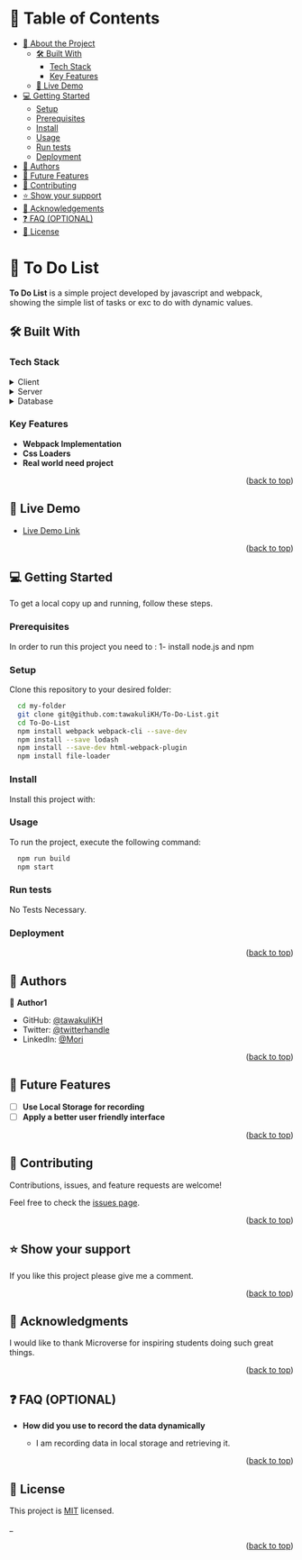 <a name="readme-top"></a>

<!--
HOW TO USE:
This is an example of how you may give instructions on setting up your project locally.

Modify this file to match your project and remove sections that don't apply.

REQUIRED SECTIONS:
- Table of Contents
- About the Project
  - Built With
  - Live Demo
- Getting Started
- Authors
- Future Features
- Contributing
- Show your support
- Acknowledgements
- License

OPTIONAL SECTIONS:
- FAQ

After you're finished please remove all the comments and instructions!
-->

<div align="center">
  <!-- You are encouraged to replace this logo with your own! Otherwise you can also remove it. -->
</div>

<!-- TABLE OF CONTENTS -->

# 📗 Table of Contents

- [📖 About the Project](#about-project)
  - [🛠 Built With](#built-with)
    - [Tech Stack](#tech-stack)
    - [Key Features](#key-features)
  - [🚀 Live Demo](#live-demo)
- [💻 Getting Started](#getting-started)
  - [Setup](#setup)
  - [Prerequisites](#prerequisites)
  - [Install](#install)
  - [Usage](#usage)
  - [Run tests](#run-tests)
  - [Deployment](#triangular_flag_on_post-deployment)
- [👥 Authors](#authors)
- [🔭 Future Features](#future-features)
- [🤝 Contributing](#contributing)
- [⭐️ Show your support](#support)
- [🙏 Acknowledgements](#acknowledgements)
- [❓ FAQ (OPTIONAL)](#faq)
- [📝 License](#license)

<!-- PROJECT DESCRIPTION -->

# 📖 To Do List <a name="about-project"></a>


**To Do List** is a simple project developed by javascript and webpack, showing the simple list of tasks or exc to do with dynamic values.

## 🛠 Built With <a name="built-with"></a>

### Tech Stack <a name="tech-stack"></a>


<details>
  <summary>Client</summary>
  <ul>
  <li><a href="https:///">HTML & CSS</a></li>
  <li><a href="https:///">Javascript</a></li>
  <li><a href="https:///">ES6</a></li>
  <li><a href="https:///">Webpack</a></li>
  <li>
  </ul>
</details>

<details>
  <summary>Server</summary>
  <ul>
  </ul>
</details>

<details>
<summary>Database</summary>
  <ul>
  </ul>
</details>

<!-- Features -->

### Key Features <a name="key-features"></a>


- **Webpack Implementation**
- **Css Loaders**
- **Real world need project**

<p align="right">(<a href="#readme-top">back to top</a>)</p>

<!-- LIVE DEMO -->

## 🚀 Live Demo <a name="live-demo"></a>
- [Live Demo Link](https://tawakulikh.github.io/To-Do-List/dist/index.html)

<p align="right">(<a href="#readme-top">back to top</a>)</p>

<!-- GETTING STARTED -->

## 💻 Getting Started <a name="getting-started"></a>


To get a local copy up and running, follow these steps.

### Prerequisites

In order to run this project you need to :
1- install node.js and npm

<!--
Example command:

```sh
 gem install rails
```
 -->

### Setup

Clone this repository to your desired folder:



```sh
  cd my-folder
  git clone git@github.com:tawakuliKH/To-Do-List.git
  cd To-Do-List
  npm install webpack webpack-cli --save-dev
  npm install --save lodash
  npm install --save-dev html-webpack-plugin
  npm install file-loader
```


### Install

Install this project with:

<!--
Example command:

```sh
  cd my-project
  gem install
```
--->

### Usage

To run the project, execute the following command:



```sh
  npm run build
  npm start
```


### Run tests

No Tests Necessary.

<!--
Example command:

```sh
  bin/rails test test/models/article_test.rb
```
--->

### Deployment



<!--
Example:

```sh

```
 -->

<p align="right">(<a href="#readme-top">back to top</a>)</p>

<!-- AUTHORS -->

## 👥 Authors <a name="authors"></a>


👤 **Author1**

- GitHub: [@tawakuliKH](https://github.com/tawakuliKH)
- Twitter: [@twitterhandle](https://twitter.com/KhadimTawakuli)
- LinkedIn: [@Mori](https://linkedin.com/in/linkedinhandle)



<p align="right">(<a href="#readme-top">back to top</a>)</p>

<!-- FUTURE FEATURES -->

## 🔭 Future Features <a name="future-features"></a>


- [ ] **Use Local Storage for recording**
- [ ] **Apply a better user friendly interface**

<p align="right">(<a href="#readme-top">back to top</a>)</p>

<!-- CONTRIBUTING -->

## 🤝 Contributing <a name="contributing"></a>

Contributions, issues, and feature requests are welcome!

Feel free to check the [issues page](https://github.com/tawakuliKH/To-Do-List/issues).

<p align="right">(<a href="#readme-top">back to top</a>)</p>

<!-- SUPPORT -->

## ⭐️ Show your support <a name="support"></a>


If you like this project please give me a comment.

<p align="right">(<a href="#readme-top">back to top</a>)</p>

<!-- ACKNOWLEDGEMENTS -->

## 🙏 Acknowledgments <a name="acknowledgements"></a>


I would like to thank Microverse for inspiring students doing such great things.

<p align="right">(<a href="#readme-top">back to top</a>)</p>

<!-- FAQ (optional) -->

## ❓ FAQ (OPTIONAL) <a name="faq"></a>


- **How did you use to record the data dynamically**

  - I am recording data in local storage and retrieving it.


<p align="right">(<a href="#readme-top">back to top</a>)</p>

<!-- LICENSE -->

## 📝 License <a name="license"></a>

This project is [MIT](./LICENSE) licensed.

_
<p align="right">(<a href="#readme-top">back to top</a>)</p>
